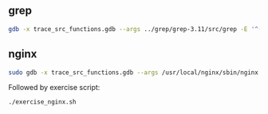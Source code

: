 ## grep
```sh
gdb -x trace_src_functions.gdb --args ../grep/grep-3.11/src/grep -E '^([A-Za-z]+( [A-Za-z]+)*) - \[(ERROR|WARN|INFO)\] ([0-9]{4}-[0-9]{2}-[0-9]{2}) <([A-Za-z0-9._%+-]+@[A-Za-z0-9.-]+\.[A-Za-z]{2,})>$' testfile.txt | tee /home/dinko/exec-proj/log/grep/function_trace_BRsrc.log
```

## nginx
```sh
sudo gdb -x trace_src_functions.gdb --args /usr/local/nginx/sbin/nginx | tee /home/dinko/exec-proj/log/nginx/function_trace_src.log
```

Followed by exercise script:
```sh
./exercise_nginx.sh
```